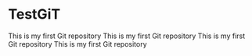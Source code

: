 # TestGiT
This is my first Git repository
This is my first Git repository
This is my first Git repository
This is my first Git repository






